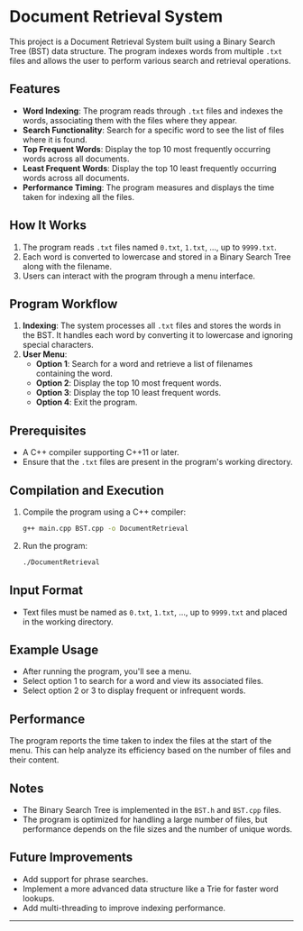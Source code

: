 # Document Retrieval System

This project is a Document Retrieval System built using a Binary Search Tree (BST) data structure. The program indexes words from multiple `.txt` files and allows the user to perform various search and retrieval operations.

## Features
- **Word Indexing**: The program reads through `.txt` files and indexes the words, associating them with the files where they appear.
- **Search Functionality**: Search for a specific word to see the list of files where it is found.
- **Top Frequent Words**: Display the top 10 most frequently occurring words across all documents.
- **Least Frequent Words**: Display the top 10 least frequently occurring words across all documents.
- **Performance Timing**: The program measures and displays the time taken for indexing all the files.

## How It Works
1. The program reads `.txt` files named `0.txt`, `1.txt`, ..., up to `9999.txt`.
2. Each word is converted to lowercase and stored in a Binary Search Tree along with the filename.
3. Users can interact with the program through a menu interface.

## Program Workflow
1. **Indexing**: The system processes all `.txt` files and stores the words in the BST. It handles each word by converting it to lowercase and ignoring special characters.
2. **User Menu**:
   - **Option 1**: Search for a word and retrieve a list of filenames containing the word.
   - **Option 2**: Display the top 10 most frequent words.
   - **Option 3**: Display the top 10 least frequent words.
   - **Option 4**: Exit the program.

## Prerequisites
- A C++ compiler supporting C++11 or later.
- Ensure that the `.txt` files are present in the program's working directory.

## Compilation and Execution
1. Compile the program using a C++ compiler:
   ```bash
   g++ main.cpp BST.cpp -o DocumentRetrieval
   ```
2. Run the program:
   ```bash
   ./DocumentRetrieval
   ```

## Input Format
- Text files must be named as `0.txt`, `1.txt`, ..., up to `9999.txt` and placed in the working directory.

## Example Usage
- After running the program, you'll see a menu.
- Select option 1 to search for a word and view its associated files.
- Select option 2 or 3 to display frequent or infrequent words.

## Performance
The program reports the time taken to index the files at the start of the menu. This can help analyze its efficiency based on the number of files and their content.

## Notes
- The Binary Search Tree is implemented in the `BST.h` and `BST.cpp` files.
- The program is optimized for handling a large number of files, but performance depends on the file sizes and the number of unique words.

## Future Improvements
- Add support for phrase searches.
- Implement a more advanced data structure like a Trie for faster word lookups.
- Add multi-threading to improve indexing performance.

---
